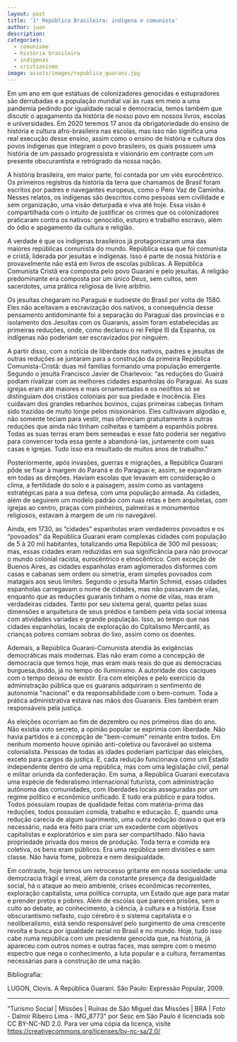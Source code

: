 ```yaml
---
layout: post
title: '1° República Brasileira: indígena e comunista'
author: juan
description:
categories:
  - comunismo
  - história brasileira
  - indígenas
  - cristianismo
image: assets/images/republica_guarani.jpg
---
```

Em um ano em que estátuas de colonizadores genocidas e estupradores são derrubadas e
a população mundial vai às ruas em meio a uma pandemia pedindo por igualdade racial e
democracia, temos também que discutir o apagamento da história de nosso povo em
nossos livros, escolas e universidades. Em 2020 teremos 17 anos da obrigatoriedade do
ensino de história e cultura afro-brasileira nas escolas, mas isso não significa uma real
execução desse ensino, assim como o ensino de história e cultura dos povos indígenas que
integram o povo brasileiro, os quais possuem uma história de um passado progressista e visionário em
contraste com um presente obscurantista e retrógrado da nossa nação.

A história brasileira, em maior parte, foi contada por um viés eurocêntrico. Os primeiros
registros da história da terra que chamamos de Brasil foram escritos por padres e
navegantes europeus, como o Pero Vaz de Caminha. Nesses relatos, os indígenas são
descritos como pessoas sem civilidade e sem organização, uma visão deturpada e viva até
hoje. Essa visão é compartilhada com o intuito de justificar os crimes que os colonizadores
praticaram contra os nativos: genocídio, estupro e trabalho escravo, além do ódio e
apagamento da cultura e religião.

A verdade é que os indígenas brasileiros já protagonizaram uma das maiores repúblicas
comunista do mundo. República essa que foi comunista e cristã, liderada por jesuítas e
indígenas. Isso é parte de nossa história e provavelmente não está em livros de escolas
públicas. A República Comunista Cristã era composta pelo povo Guarani e pelo jesuítas. A religião
predominante era composta por um único Deus, sem cultos, sem sacerdotes,
uma prática religiosa de livre arbítrio.

Os jesuítas chegaram no Paraguai e sudoeste do Brasil por volta de 1580. Eles não
aceitavam a escravização dos nativos, a consequência desse pensamento antidominante foi
a separação do Paraguai das províncias e o isolamento dos Jesuítas com os Guaranis,
assim foram estabelecidas as primeiras reduções, onde, como declarou o rei Felipe III da
Espanha, os indígenas não poderiam ser escravizados por ninguém.

A partir disso, com a notícia de liberdade dos nativos, padres e jesuítas de outras
reduções se juntaram para a construção da primeira República Comunista-Cristã: duas mil
famílias formando uma população emergente. Segundo o jesuíta Francisco Javier de
Charlevoix: “as reduções do Guairá podiam rivalizar com as melhores cidades espanholas
do Paraguai. As suas igrejas eram até maiores e mais ornamentadas e os neófitos só se
distinguiam dos cristãos coloniais por sua piedade e inocência. Eles cuidavam dos grandes
rebanhos bovinos, cujas primeiras cabeças tinham sido trazidas de muito longe pelos
missionários. Eles cultivavam algodão e, não somente teciam para vestir, mas ofereciam
gratuitamente à outras reduções que ainda não tinham colheitas e também a espanhóis
pobres. Todas as suas terras eram bem semeadas e esse fato poderia ser negativo para
convencer toda essa gente a abandoná-las, juntamente com suas casas e igrejas. Tudo isso
era resultado de muitos anos de trabalho."

Posteriormente, após invasões, guerras e migrações, a República Guarani pôde se fixar à
margem do Paraná e do Paraguai e, assim, se expandiram em todas as direções. Haviam
escolas que levavam em consideração o clima, a fertilidade do solo e a paisagem, assim
como as vantagens estratégicas para a sua defesa, com uma população armada. As
cidades, além de seguirem um modelo padrão com ruas retas e bem arquitetas, com igrejas ao
centro, praças com pinheiros, palmeiras e monumentos religiosos, estavam à margem de
um rio navegável.

Ainda, em 1730, as “cidades” espanholas eram verdadeiros povoados e os “povoados” da
República Guarani eram complexas cidades com população de 5 à 20 mil habitantes,
totalizando uma República de 300 mil pessoas; mas, essas cidades eram reduzidas em sua
significância para não provocar o mundo colonial racista, eurocêntrico e etnocêntrico. Com
exceção de Buenos Aires, as cidades espanholas eram aglomerados disformes com casas e
cabanas sem ordem ou simetria, eram simples povoados com matagais aos seus limites. Segundo
o jesuíta Martin Schmid, essas cidades espanholas carregavam o nome de cidades, mas
não passavam de vilas, enquanto que as reduções guaranis tinham o nome de vilas, mas
eram verdadeiras cidades. Tanto por seu sistema geral, quanto pelas suas dimensões e
arquitetura de seus prédios e também pela vida social intensa com atividades variadas e
grande população. Isso, ao tempo que nas cidades espanholas, locais de exploração do Cpitalismo Mercantil,
as crianças pobres comiam sobras do lixo, assim como os doentes.

Ademais, a República Guarani-Comunista atendia às exigências democráticas mais
modernas. Elas não eram como a concepção de democracia que temos hoje, mas eram
mais reais do que as democracias burguesa,dsddo, já no tempo do Iluminismo. A autoridade
dos caciques com o tempo deixou de existir. Era com eleições e pelo exercício da
administração pública que os guaranis adquiriram o sentimento de autonomia "nacional" e
da responsabilidade com o bem-comum. Toda a prática administrativa estava nas
mãos dos Guaranis. Eles também eram responsáveis pela justiça.

As eleições ocorriam ao fim de dezembro ou nos primeiros dias do ano. Não existia voto
secreto, a opinião popular se exprimia com liberdade. Não havia partidos e a
concepção de "bem-comum" reinante entre todos. Em nenhum momento houve opinião
anti-coletiva ou favorável ao sistema colonialista. Pessoas de todas as idades poderiam
participar das eleições, exceto para cargos da justiça. E, cada redução funcionava como um
Estado independente dentro de uma república, mas com uma legislação civil, penal e militar
oriunda da confederação. Em suma, a República Guarani executava uma espécie de
federalismo internacional futurista, com administração autônoma das comunidades, com
liberdades locais asseguradas por um regime político e econômico unificado. E tudo era
público e para todos. Todos possuíam roupas de qualidade feitas com matéria-prima das
reduções, todos possuíam comida, trabalho e educação. E, quando uma redução carecia de
algum suprimento, uma outra redução doava o que era necessário, nada era feito para criar
um excedente com objetivos capitalistas e exploratórios e sim para ser compartilhado. Não
havia propriedade privada dos meios de produção. Toda terra e comida era coletiva, os bens
eram públicos. Era uma república sem divisões e sem classe. Não havia fome, pobreza e
nem desigualdade.

Em contraste, hoje temos um retrocesso gritante em nossa sociedade: uma democracia
frágil e irreal, além da constante presença da desigualdade social, há o ataque ao meio ambiente, crises
econômicas recorrentes, exploração capitalista, uma política corrupta, um Estado que age
para matar e prender pretos e pobres. Além de escolas que parecem prisões, sem o culto ao
debate, ao conhecimento, à ciência, à cultura e a história. Esse obscurantismo nefasto, cujo
cérebro é o sistema capitalista e o neoliberalismo, está sendo responsável pelo surgimento
de uma crescente revolta e busca por igualdade racial no Brasil e no mundo. Hoje, tudo isso
cabe numa república com um presidente genocida que, na história, já apareceu com outros nomes e
outras faces, mas sempre com o mesmo espectro que nega o conhecimento, a luta popular e a
cultura, ferramentas necessárias para a construção de uma nação.

Bibliografia: 

LUGON, Clovis. A República Guarani. São Paulo: Expressão Popular, 2009.

---
"Turismo Social | Missões | Ruínas de São Miguel das Missões | BRA | Foto - Dalmir Ribeiro Lima - IMG_8773" por Sesc em São Paulo é licenciada sob CC BY-NC-ND 2.0. Para ver uma cópia da licença, visite <https://creativecommons.org/licenses/by-nc-sa/2.0/>
